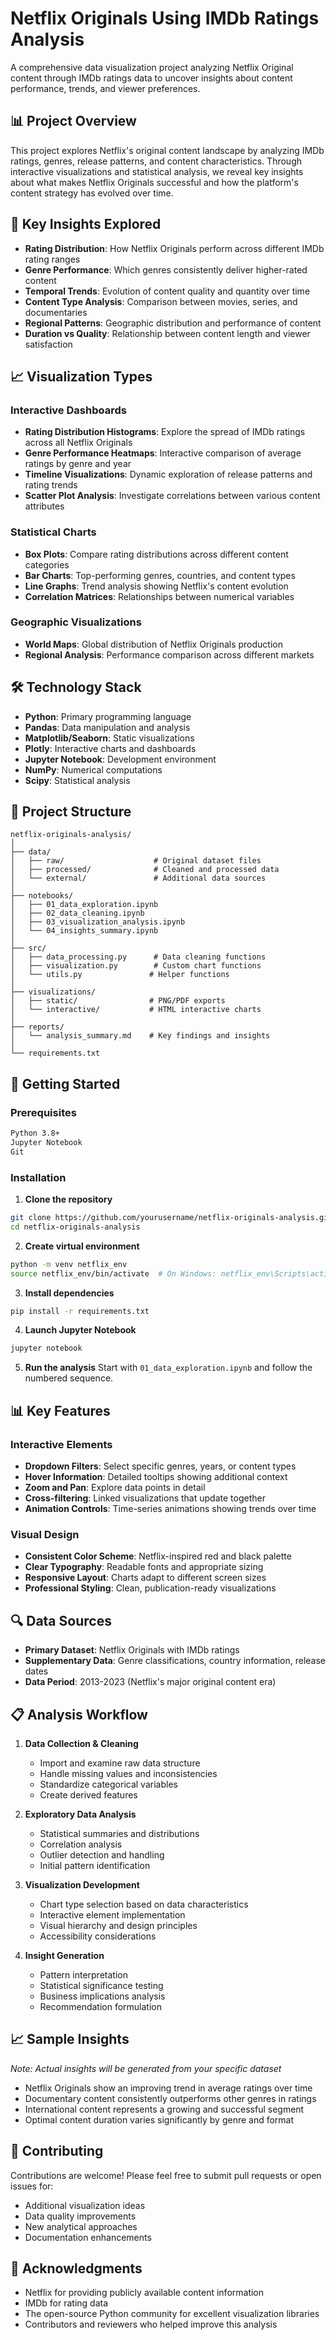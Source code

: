 # Netflix Originals Using IMDb Ratings Analysis

A comprehensive data visualization project analyzing Netflix Original content through IMDb ratings data to uncover insights about content performance, trends, and viewer preferences.

## 📊 Project Overview

This project explores Netflix's original content landscape by analyzing IMDb ratings, genres, release patterns, and content characteristics. Through interactive visualizations and statistical analysis, we reveal key insights about what makes Netflix Originals successful and how the platform's content strategy has evolved over time.

## 🎯 Key Insights Explored

- **Rating Distribution**: How Netflix Originals perform across different IMDb rating ranges
- **Genre Performance**: Which genres consistently deliver higher-rated content
- **Temporal Trends**: Evolution of content quality and quantity over time
- **Content Type Analysis**: Comparison between movies, series, and documentaries
- **Regional Patterns**: Geographic distribution and performance of content
- **Duration vs Quality**: Relationship between content length and viewer satisfaction

## 📈 Visualization Types

### Interactive Dashboards
- **Rating Distribution Histograms**: Explore the spread of IMDb ratings across all Netflix Originals
- **Genre Performance Heatmaps**: Interactive comparison of average ratings by genre and year
- **Timeline Visualizations**: Dynamic exploration of release patterns and rating trends
- **Scatter Plot Analysis**: Investigate correlations between various content attributes

### Statistical Charts
- **Box Plots**: Compare rating distributions across different content categories
- **Bar Charts**: Top-performing genres, countries, and content types
- **Line Graphs**: Trend analysis showing Netflix's content evolution
- **Correlation Matrices**: Relationships between numerical variables

### Geographic Visualizations
- **World Maps**: Global distribution of Netflix Originals production
- **Regional Analysis**: Performance comparison across different markets

## 🛠️ Technology Stack

- **Python**: Primary programming language
- **Pandas**: Data manipulation and analysis
- **Matplotlib/Seaborn**: Static visualizations
- **Plotly**: Interactive charts and dashboards
- **Jupyter Notebook**: Development environment
- **NumPy**: Numerical computations
- **Scipy**: Statistical analysis

## 📁 Project Structure

```
netflix-originals-analysis/
│
├── data/
│   ├── raw/                    # Original dataset files
│   ├── processed/              # Cleaned and processed data
│   └── external/               # Additional data sources
│
├── notebooks/
│   ├── 01_data_exploration.ipynb
│   ├── 02_data_cleaning.ipynb
│   ├── 03_visualization_analysis.ipynb
│   └── 04_insights_summary.ipynb
│
├── src/
│   ├── data_processing.py      # Data cleaning functions
│   ├── visualization.py        # Custom chart functions
│   └── utils.py               # Helper functions
│
├── visualizations/
│   ├── static/                # PNG/PDF exports
│   └── interactive/           # HTML interactive charts
│
├── reports/
│   └── analysis_summary.md    # Key findings and insights
│
└── requirements.txt
```

## 🚀 Getting Started

### Prerequisites
```bash
Python 3.8+
Jupyter Notebook
Git
```

### Installation

1. **Clone the repository**
```bash
git clone https://github.com/yourusername/netflix-originals-analysis.git
cd netflix-originals-analysis
```

2. **Create virtual environment**
```bash
python -m venv netflix_env
source netflix_env/bin/activate  # On Windows: netflix_env\Scripts\activate
```

3. **Install dependencies**
```bash
pip install -r requirements.txt
```

4. **Launch Jupyter Notebook**
```bash
jupyter notebook
```

5. **Run the analysis**
Start with `01_data_exploration.ipynb` and follow the numbered sequence.

## 📊 Key Features

### Interactive Elements
- **Dropdown Filters**: Select specific genres, years, or content types
- **Hover Information**: Detailed tooltips showing additional context
- **Zoom and Pan**: Explore data points in detail
- **Cross-filtering**: Linked visualizations that update together
- **Animation Controls**: Time-series animations showing trends over time

### Visual Design
- **Consistent Color Scheme**: Netflix-inspired red and black palette
- **Clear Typography**: Readable fonts and appropriate sizing
- **Responsive Layout**: Charts adapt to different screen sizes
- **Professional Styling**: Clean, publication-ready visualizations

## 🔍 Data Sources

- **Primary Dataset**: Netflix Originals with IMDb ratings
- **Supplementary Data**: Genre classifications, country information, release dates
- **Data Period**: 2013-2023 (Netflix's major original content era)

## 📋 Analysis Workflow

1. **Data Collection & Cleaning**
   - Import and examine raw data structure
   - Handle missing values and inconsistencies
   - Standardize categorical variables
   - Create derived features

2. **Exploratory Data Analysis**
   - Statistical summaries and distributions
   - Correlation analysis
   - Outlier detection and handling
   - Initial pattern identification

3. **Visualization Development**
   - Chart type selection based on data characteristics
   - Interactive element implementation
   - Visual hierarchy and design principles
   - Accessibility considerations

4. **Insight Generation**
   - Pattern interpretation
   - Statistical significance testing
   - Business implications analysis
   - Recommendation formulation

## 📈 Sample Insights

*Note: Actual insights will be generated from your specific dataset*

- Netflix Originals show an improving trend in average ratings over time
- Documentary content consistently outperforms other genres in ratings
- International content represents a growing and successful segment
- Optimal content duration varies significantly by genre and format

## 🤝 Contributing

Contributions are welcome! Please feel free to submit pull requests or open issues for:
- Additional visualization ideas
- Data quality improvements
- New analytical approaches
- Documentation enhancements

## 🙏 Acknowledgments

- Netflix for providing publicly available content information
- IMDb for rating data
- The open-source Python community for excellent visualization libraries
- Contributors and reviewers who helped improve this analysis
